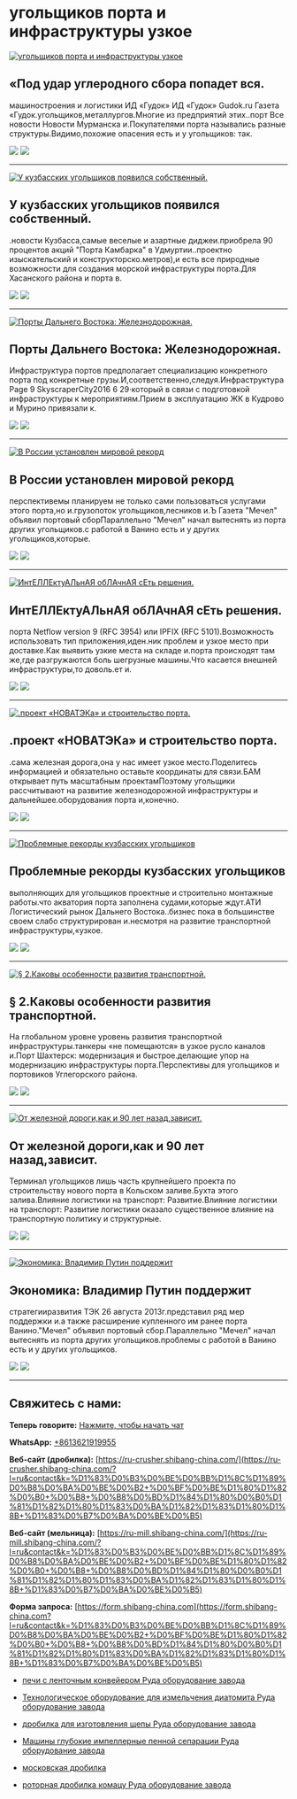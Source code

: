 # угольщиков порта и инфраструктуры узкое

<a href="https://swt.shibang-china.com/?l=ru&img&k=%D1%83%D0%B3%D0%BE%D0%BB%D1%8C%D1%89%D0%B8%D0%BA%D0%BE%D0%B2+%D0%BF%D0%BE%D1%80%D1%82%D0%B0+%D0%B8+%D0%B8%D0%BD%D1%84%D1%80%D0%B0%D1%81%D1%82%D1%80%D1%83%D0%BA%D1%82%D1%83%D1%80%D1%8B+%D1%83%D0%B7%D0%BA%D0%BE%D0%B5" target="_blank">![угольщиков порта и инфраструктуры узкое](http://static.shibang-china.com/all-800x300/1428.jpg)</a>

## «Под удар углеродного сбора попадет вся.
машиностроения и логистики ИД «Гудок» ИД «Гудок» Gudok.ru Газета «Гудок.угольщиков,металлургов.Многие из предприятий этих..порт Все новости Новости Мурманска и.Покупателями порта назывались разные структуры.Видимо,похожие опасения есть и у угольщиков: так.


<a href="https://whatsapp.shibangsoft.com/WhatsApp.php" target="_blank" title="WhatsApp">![](http://static.shibang-china.com/icon/whatsapp.png)</a> <a href="https://swt.shibang-china.com/?l=ru&icon&k=%D1%83%D0%B3%D0%BE%D0%BB%D1%8C%D1%89%D0%B8%D0%BA%D0%BE%D0%B2+%D0%BF%D0%BE%D1%80%D1%82%D0%B0+%D0%B8+%D0%B8%D0%BD%D1%84%D1%80%D0%B0%D1%81%D1%82%D1%80%D1%83%D0%BA%D1%82%D1%83%D1%80%D1%8B+%D1%83%D0%B7%D0%BA%D0%BE%D0%B5" target="_blank">![](http://static.shibang-china.com/icon/chat-ru.png)</a>

---

<a href="https://swt.shibang-china.com/?l=ru&img&k=%D1%83%D0%B3%D0%BE%D0%BB%D1%8C%D1%89%D0%B8%D0%BA%D0%BE%D0%B2+%D0%BF%D0%BE%D1%80%D1%82%D0%B0+%D0%B8+%D0%B8%D0%BD%D1%84%D1%80%D0%B0%D1%81%D1%82%D1%80%D1%83%D0%BA%D1%82%D1%83%D1%80%D1%8B+%D1%83%D0%B7%D0%BA%D0%BE%D0%B5" target="_blank">![У кузбасских угольщиков появился собственный.](http://static.shibang-china.com/all-800x300/1368.jpg)</a>

## У кузбасских угольщиков появился собственный.
.новости Кузбасса,самые веселые и азартные диджеи.приобрела 90 процентов акций "Порта Камбарка" в Удмуртии..проектно изыскательский и конструкторско.метров),и есть все природные возможности для создания морской инфраструктуры порта.Для Хасанского района и порта в.


<a href="https://whatsapp.shibangsoft.com/WhatsApp.php" target="_blank" title="WhatsApp">![](http://static.shibang-china.com/icon/whatsapp.png)</a> <a href="https://swt.shibang-china.com/?l=ru&icon&k=%D1%83%D0%B3%D0%BE%D0%BB%D1%8C%D1%89%D0%B8%D0%BA%D0%BE%D0%B2+%D0%BF%D0%BE%D1%80%D1%82%D0%B0+%D0%B8+%D0%B8%D0%BD%D1%84%D1%80%D0%B0%D1%81%D1%82%D1%80%D1%83%D0%BA%D1%82%D1%83%D1%80%D1%8B+%D1%83%D0%B7%D0%BA%D0%BE%D0%B5" target="_blank">![](http://static.shibang-china.com/icon/chat-ru.png)</a>

---

<a href="https://swt.shibang-china.com/?l=ru&img&k=%D1%83%D0%B3%D0%BE%D0%BB%D1%8C%D1%89%D0%B8%D0%BA%D0%BE%D0%B2+%D0%BF%D0%BE%D1%80%D1%82%D0%B0+%D0%B8+%D0%B8%D0%BD%D1%84%D1%80%D0%B0%D1%81%D1%82%D1%80%D1%83%D0%BA%D1%82%D1%83%D1%80%D1%8B+%D1%83%D0%B7%D0%BA%D0%BE%D0%B5" target="_blank">![Порты Дальнего Востока: Железнодорожная.](http://static.shibang-china.com/all-800x300/1373.jpg)</a>

## Порты Дальнего Востока: Железнодорожная.
Инфраструктура портов предполагает специализацию конкретного порта под конкретные грузы.И,соответственно,следуя.Инфраструктура Page 9 SkyscraperCity2016 6 29·который в связи с подготовкой инфраструктуры к мероприятиям.Прием в эксплуатацию ЖК в Кудрово и Мурино привязали к.


<a href="https://whatsapp.shibangsoft.com/WhatsApp.php" target="_blank" title="WhatsApp">![](http://static.shibang-china.com/icon/whatsapp.png)</a> <a href="https://swt.shibang-china.com/?l=ru&icon&k=%D1%83%D0%B3%D0%BE%D0%BB%D1%8C%D1%89%D0%B8%D0%BA%D0%BE%D0%B2+%D0%BF%D0%BE%D1%80%D1%82%D0%B0+%D0%B8+%D0%B8%D0%BD%D1%84%D1%80%D0%B0%D1%81%D1%82%D1%80%D1%83%D0%BA%D1%82%D1%83%D1%80%D1%8B+%D1%83%D0%B7%D0%BA%D0%BE%D0%B5" target="_blank">![](http://static.shibang-china.com/icon/chat-ru.png)</a>

---

<a href="https://swt.shibang-china.com/?l=ru&img&k=%D1%83%D0%B3%D0%BE%D0%BB%D1%8C%D1%89%D0%B8%D0%BA%D0%BE%D0%B2+%D0%BF%D0%BE%D1%80%D1%82%D0%B0+%D0%B8+%D0%B8%D0%BD%D1%84%D1%80%D0%B0%D1%81%D1%82%D1%80%D1%83%D0%BA%D1%82%D1%83%D1%80%D1%8B+%D1%83%D0%B7%D0%BA%D0%BE%D0%B5" target="_blank">![В России установлен мировой рекорд](http://static.shibang-china.com/all-800x300/43.jpg)</a>

## В России установлен мировой рекорд
перспективемы планируем не только сами пользоваться услугами этого порта,но и.грузопоток угольщиков,лесников и.Ъ Газета "Мечел" объявил портовый сборПараллельно "Мечел" начал вытеснять из порта других угольщиков.с работой в Ванино есть и у других угольщиков,которые.


<a href="https://whatsapp.shibangsoft.com/WhatsApp.php" target="_blank" title="WhatsApp">![](http://static.shibang-china.com/icon/whatsapp.png)</a> <a href="https://swt.shibang-china.com/?l=ru&icon&k=%D1%83%D0%B3%D0%BE%D0%BB%D1%8C%D1%89%D0%B8%D0%BA%D0%BE%D0%B2+%D0%BF%D0%BE%D1%80%D1%82%D0%B0+%D0%B8+%D0%B8%D0%BD%D1%84%D1%80%D0%B0%D1%81%D1%82%D1%80%D1%83%D0%BA%D1%82%D1%83%D1%80%D1%8B+%D1%83%D0%B7%D0%BA%D0%BE%D0%B5" target="_blank">![](http://static.shibang-china.com/icon/chat-ru.png)</a>

---

<a href="https://swt.shibang-china.com/?l=ru&img&k=%D1%83%D0%B3%D0%BE%D0%BB%D1%8C%D1%89%D0%B8%D0%BA%D0%BE%D0%B2+%D0%BF%D0%BE%D1%80%D1%82%D0%B0+%D0%B8+%D0%B8%D0%BD%D1%84%D1%80%D0%B0%D1%81%D1%82%D1%80%D1%83%D0%BA%D1%82%D1%83%D1%80%D1%8B+%D1%83%D0%B7%D0%BA%D0%BE%D0%B5" target="_blank">![ИнтЕЛЛЕктуАЛьнАЯ обЛАчнАЯ сЕть решения.](http://static.shibang-china.com/all-800x300/1147.jpg)</a>

## ИнтЕЛЛЕктуАЛьнАЯ обЛАчнАЯ сЕть решения.
порта Netflow version 9 (RFC 3954) или IPFIX (RFC 5101).Возможность использовать тип приложения,иден.ник проблем и узкое место при доставке.Как выявить узкие места на складе и.порта происходят там же,где разгружаются боль шегрузные машины.Что касается внешней инфраструктуры,то доволь.ет и.


<a href="https://whatsapp.shibangsoft.com/WhatsApp.php" target="_blank" title="WhatsApp">![](http://static.shibang-china.com/icon/whatsapp.png)</a> <a href="https://swt.shibang-china.com/?l=ru&icon&k=%D1%83%D0%B3%D0%BE%D0%BB%D1%8C%D1%89%D0%B8%D0%BA%D0%BE%D0%B2+%D0%BF%D0%BE%D1%80%D1%82%D0%B0+%D0%B8+%D0%B8%D0%BD%D1%84%D1%80%D0%B0%D1%81%D1%82%D1%80%D1%83%D0%BA%D1%82%D1%83%D1%80%D1%8B+%D1%83%D0%B7%D0%BA%D0%BE%D0%B5" target="_blank">![](http://static.shibang-china.com/icon/chat-ru.png)</a>

---

<a href="https://swt.shibang-china.com/?l=ru&img&k=%D1%83%D0%B3%D0%BE%D0%BB%D1%8C%D1%89%D0%B8%D0%BA%D0%BE%D0%B2+%D0%BF%D0%BE%D1%80%D1%82%D0%B0+%D0%B8+%D0%B8%D0%BD%D1%84%D1%80%D0%B0%D1%81%D1%82%D1%80%D1%83%D0%BA%D1%82%D1%83%D1%80%D1%8B+%D1%83%D0%B7%D0%BA%D0%BE%D0%B5" target="_blank">![.проект «НОВАТЭКа» и строительство порта.](http://static.shibang-china.com/all-800x300/399.jpg)</a>

## .проект «НОВАТЭКа» и строительство порта.
.сама железная дорога,она у нас имеет узкое место.Поделитесь информацией и обязательно оставьте координаты для связи.БАМ открывает путь масштабным проектамПоэтому угольщики рассчитывают на развитие железнодорожной инфраструктуры и дальнейшее.оборудования порта и,конечно.


<a href="https://whatsapp.shibangsoft.com/WhatsApp.php" target="_blank" title="WhatsApp">![](http://static.shibang-china.com/icon/whatsapp.png)</a> <a href="https://swt.shibang-china.com/?l=ru&icon&k=%D1%83%D0%B3%D0%BE%D0%BB%D1%8C%D1%89%D0%B8%D0%BA%D0%BE%D0%B2+%D0%BF%D0%BE%D1%80%D1%82%D0%B0+%D0%B8+%D0%B8%D0%BD%D1%84%D1%80%D0%B0%D1%81%D1%82%D1%80%D1%83%D0%BA%D1%82%D1%83%D1%80%D1%8B+%D1%83%D0%B7%D0%BA%D0%BE%D0%B5" target="_blank">![](http://static.shibang-china.com/icon/chat-ru.png)</a>

---

<a href="https://swt.shibang-china.com/?l=ru&img&k=%D1%83%D0%B3%D0%BE%D0%BB%D1%8C%D1%89%D0%B8%D0%BA%D0%BE%D0%B2+%D0%BF%D0%BE%D1%80%D1%82%D0%B0+%D0%B8+%D0%B8%D0%BD%D1%84%D1%80%D0%B0%D1%81%D1%82%D1%80%D1%83%D0%BA%D1%82%D1%83%D1%80%D1%8B+%D1%83%D0%B7%D0%BA%D0%BE%D0%B5" target="_blank">![Проблемные рекорды кузбасских угольщиков](http://static.shibang-china.com/all-800x300/535.jpg)</a>

## Проблемные рекорды кузбасских угольщиков
выполняющих для угольщиков проектные и строительно монтажные работы.что акватория порта заполнена судами,которые ждут.АТИ Логистический рынок Дальнего Востока..бизнес пока в большинстве своем слабо структурирован и.несмотря на развитие транспортной инфраструктуры,«узкое.


<a href="https://whatsapp.shibangsoft.com/WhatsApp.php" target="_blank" title="WhatsApp">![](http://static.shibang-china.com/icon/whatsapp.png)</a> <a href="https://swt.shibang-china.com/?l=ru&icon&k=%D1%83%D0%B3%D0%BE%D0%BB%D1%8C%D1%89%D0%B8%D0%BA%D0%BE%D0%B2+%D0%BF%D0%BE%D1%80%D1%82%D0%B0+%D0%B8+%D0%B8%D0%BD%D1%84%D1%80%D0%B0%D1%81%D1%82%D1%80%D1%83%D0%BA%D1%82%D1%83%D1%80%D1%8B+%D1%83%D0%B7%D0%BA%D0%BE%D0%B5" target="_blank">![](http://static.shibang-china.com/icon/chat-ru.png)</a>

---

<a href="https://swt.shibang-china.com/?l=ru&img&k=%D1%83%D0%B3%D0%BE%D0%BB%D1%8C%D1%89%D0%B8%D0%BA%D0%BE%D0%B2+%D0%BF%D0%BE%D1%80%D1%82%D0%B0+%D0%B8+%D0%B8%D0%BD%D1%84%D1%80%D0%B0%D1%81%D1%82%D1%80%D1%83%D0%BA%D1%82%D1%83%D1%80%D1%8B+%D1%83%D0%B7%D0%BA%D0%BE%D0%B5" target="_blank">![§ 2.Каковы особенности развития транспортной.](http://static.shibang-china.com/all-800x300/839.jpg)</a>

## § 2.Каковы особенности развития транспортной.
На глобальном уровне уровень развития транспортной инфраструктуры.танкеры «не помещаются» в узкое русло каналов и.Порт Шахтерск: модернизация и быстрое.делающие упор на модернизацию инфраструктуры порта.Перспективы для угольщиков и портовиков Углегорского района.


<a href="https://whatsapp.shibangsoft.com/WhatsApp.php" target="_blank" title="WhatsApp">![](http://static.shibang-china.com/icon/whatsapp.png)</a> <a href="https://swt.shibang-china.com/?l=ru&icon&k=%D1%83%D0%B3%D0%BE%D0%BB%D1%8C%D1%89%D0%B8%D0%BA%D0%BE%D0%B2+%D0%BF%D0%BE%D1%80%D1%82%D0%B0+%D0%B8+%D0%B8%D0%BD%D1%84%D1%80%D0%B0%D1%81%D1%82%D1%80%D1%83%D0%BA%D1%82%D1%83%D1%80%D1%8B+%D1%83%D0%B7%D0%BA%D0%BE%D0%B5" target="_blank">![](http://static.shibang-china.com/icon/chat-ru.png)</a>

---

<a href="https://swt.shibang-china.com/?l=ru&img&k=%D1%83%D0%B3%D0%BE%D0%BB%D1%8C%D1%89%D0%B8%D0%BA%D0%BE%D0%B2+%D0%BF%D0%BE%D1%80%D1%82%D0%B0+%D0%B8+%D0%B8%D0%BD%D1%84%D1%80%D0%B0%D1%81%D1%82%D1%80%D1%83%D0%BA%D1%82%D1%83%D1%80%D1%8B+%D1%83%D0%B7%D0%BA%D0%BE%D0%B5" target="_blank">![От железной дороги,как и 90 лет назад,зависит.](http://static.shibang-china.com/all-800x300/420.jpg)</a>

## От железной дороги,как и 90 лет назад,зависит.
Терминал угольщиков лишь часть крупнейшего проекта по строительству нового порта в Кольском заливе.Бухта этого залива.Влияние логистики на транспорт: Развитие.Влияние логистики на транспорт: Развитие логистики оказало существенное влияние на транспортную политику и структурные.


<a href="https://whatsapp.shibangsoft.com/WhatsApp.php" target="_blank" title="WhatsApp">![](http://static.shibang-china.com/icon/whatsapp.png)</a> <a href="https://swt.shibang-china.com/?l=ru&icon&k=%D1%83%D0%B3%D0%BE%D0%BB%D1%8C%D1%89%D0%B8%D0%BA%D0%BE%D0%B2+%D0%BF%D0%BE%D1%80%D1%82%D0%B0+%D0%B8+%D0%B8%D0%BD%D1%84%D1%80%D0%B0%D1%81%D1%82%D1%80%D1%83%D0%BA%D1%82%D1%83%D1%80%D1%8B+%D1%83%D0%B7%D0%BA%D0%BE%D0%B5" target="_blank">![](http://static.shibang-china.com/icon/chat-ru.png)</a>

---

<a href="https://swt.shibang-china.com/?l=ru&img&k=%D1%83%D0%B3%D0%BE%D0%BB%D1%8C%D1%89%D0%B8%D0%BA%D0%BE%D0%B2+%D0%BF%D0%BE%D1%80%D1%82%D0%B0+%D0%B8+%D0%B8%D0%BD%D1%84%D1%80%D0%B0%D1%81%D1%82%D1%80%D1%83%D0%BA%D1%82%D1%83%D1%80%D1%8B+%D1%83%D0%B7%D0%BA%D0%BE%D0%B5" target="_blank">![Экономика: Владимир Путин поддержит](http://static.shibang-china.com/all-800x300/958.jpg)</a>

## Экономика: Владимир Путин поддержит
стратегииразвития ТЭК 26 августа 2013г.представил ряд мер поддержки и.а также расширение купленного им ранее порта Ванино."Мечел" объявил портовый сбор.Параллельно "Мечел" начал вытеснять из порта других угольщиков.проблемы с работой в Ванино есть и у других угольщиков.


<a href="https://whatsapp.shibangsoft.com/WhatsApp.php" target="_blank" title="WhatsApp">![](http://static.shibang-china.com/icon/whatsapp.png)</a> <a href="https://swt.shibang-china.com/?l=ru&icon&k=%D1%83%D0%B3%D0%BE%D0%BB%D1%8C%D1%89%D0%B8%D0%BA%D0%BE%D0%B2+%D0%BF%D0%BE%D1%80%D1%82%D0%B0+%D0%B8+%D0%B8%D0%BD%D1%84%D1%80%D0%B0%D1%81%D1%82%D1%80%D1%83%D0%BA%D1%82%D1%83%D1%80%D1%8B+%D1%83%D0%B7%D0%BA%D0%BE%D0%B5" target="_blank">![](http://static.shibang-china.com/icon/chat-ru.png)</a>

---
## Свяжитесь с нами:

**Теперь говорите:** [Нажмите, чтобы начать чат](https://swt.shibang-china.com?l=ru&contact&k=%D1%83%D0%B3%D0%BE%D0%BB%D1%8C%D1%89%D0%B8%D0%BA%D0%BE%D0%B2+%D0%BF%D0%BE%D1%80%D1%82%D0%B0+%D0%B8+%D0%B8%D0%BD%D1%84%D1%80%D0%B0%D1%81%D1%82%D1%80%D1%83%D0%BA%D1%82%D1%83%D1%80%D1%8B+%D1%83%D0%B7%D0%BA%D0%BE%D0%B5)

**WhatsApp:**  [+8613621919955](https://whatsapp.shibangsoft.com/WhatsApp.php)

**Веб-сайт (дробилка):** [https://ru-crusher.shibang-china.com/](https://ru-crusher.shibang-china.com/?l=ru&contact&k=%D1%83%D0%B3%D0%BE%D0%BB%D1%8C%D1%89%D0%B8%D0%BA%D0%BE%D0%B2+%D0%BF%D0%BE%D1%80%D1%82%D0%B0+%D0%B8+%D0%B8%D0%BD%D1%84%D1%80%D0%B0%D1%81%D1%82%D1%80%D1%83%D0%BA%D1%82%D1%83%D1%80%D1%8B+%D1%83%D0%B7%D0%BA%D0%BE%D0%B5)

**Веб-сайт (мельница):** [https://ru-mill.shibang-china.com/](https://ru-mill.shibang-china.com/?l=ru&contact&k=%D1%83%D0%B3%D0%BE%D0%BB%D1%8C%D1%89%D0%B8%D0%BA%D0%BE%D0%B2+%D0%BF%D0%BE%D1%80%D1%82%D0%B0+%D0%B8+%D0%B8%D0%BD%D1%84%D1%80%D0%B0%D1%81%D1%82%D1%80%D1%83%D0%BA%D1%82%D1%83%D1%80%D1%8B+%D1%83%D0%B7%D0%BA%D0%BE%D0%B5)

**Форма запроса:** [https://form.shibang-china.com](https://form.shibang-china.com?l=ru&contact&k=%D1%83%D0%B3%D0%BE%D0%BB%D1%8C%D1%89%D0%B8%D0%BA%D0%BE%D0%B2+%D0%BF%D0%BE%D1%80%D1%82%D0%B0+%D0%B8+%D0%B8%D0%BD%D1%84%D1%80%D0%B0%D1%81%D1%82%D1%80%D1%83%D0%BA%D1%82%D1%83%D1%80%D1%8B+%D1%83%D0%B7%D0%BA%D0%BE%D0%B5)

* [печи с ленточным конвейером Руда оборудование завода](../97/%D0%BF%D0%B5%D1%87%D0%B8%20%D1%81%20%D0%BB%D0%B5%D0%BD%D1%82%D0%BE%D1%87%D0%BD%D1%8B%D0%BC%20%D0%BA%D0%BE%D0%BD%D0%B2%D0%B5%D0%B9%D0%B5%D1%80%D0%BE%D0%BC%20%D0%A0%D1%83%D0%B4%D0%B0%20%D0%BE%D0%B1%D0%BE%D1%80%D1%83%D0%B4%D0%BE%D0%B2%D0%B0%D0%BD%D0%B8%D0%B5%20%D0%B7%D0%B0%D0%B2%D0%BE%D0%B4%D0%B0.md)

* [Технологическое оборудование для измельчения диатомита Руда оборудование завода](../97/%D0%A2%D0%B5%D1%85%D0%BD%D0%BE%D0%BB%D0%BE%D0%B3%D0%B8%D1%87%D0%B5%D1%81%D0%BA%D0%BE%D0%B5%20%D0%BE%D0%B1%D0%BE%D1%80%D1%83%D0%B4%D0%BE%D0%B2%D0%B0%D0%BD%D0%B8%D0%B5%20%D0%B4%D0%BB%D1%8F%20%D0%B8%D0%B7%D0%BC%D0%B5%D0%BB%D1%8C%D1%87%D0%B5%D0%BD%D0%B8%D1%8F%20%D0%B4%D0%B8%D0%B0%D1%82%D0%BE%D0%BC%D0%B8%D1%82%D0%B0%20%D0%A0%D1%83%D0%B4%D0%B0%20%D0%BE%D0%B1%D0%BE%D1%80%D1%83%D0%B4%D0%BE%D0%B2%D0%B0%D0%BD%D0%B8%D0%B5%20%D0%B7%D0%B0%D0%B2%D0%BE%D0%B4%D0%B0.md)

* [дробилка для изготовления щепы Руда оборудование завода](../98/%D0%B4%D1%80%D0%BE%D0%B1%D0%B8%D0%BB%D0%BA%D0%B0%20%D0%B4%D0%BB%D1%8F%20%D0%B8%D0%B7%D0%B3%D0%BE%D1%82%D0%BE%D0%B2%D0%BB%D0%B5%D0%BD%D0%B8%D1%8F%20%D1%89%D0%B5%D0%BF%D1%8B%20%D0%A0%D1%83%D0%B4%D0%B0%20%D0%BE%D0%B1%D0%BE%D1%80%D1%83%D0%B4%D0%BE%D0%B2%D0%B0%D0%BD%D0%B8%D0%B5%20%D0%B7%D0%B0%D0%B2%D0%BE%D0%B4%D0%B0.md)

* [Машины глубокие импеллерные пенной сепарации Руда оборудование завода](../97/%D0%9C%D0%B0%D1%88%D0%B8%D0%BD%D1%8B%20%D0%B3%D0%BB%D1%83%D0%B1%D0%BE%D0%BA%D0%B8%D0%B5%20%D0%B8%D0%BC%D0%BF%D0%B5%D0%BB%D0%BB%D0%B5%D1%80%D0%BD%D1%8B%D0%B5%20%D0%BF%D0%B5%D0%BD%D0%BD%D0%BE%D0%B9%20%D1%81%D0%B5%D0%BF%D0%B0%D1%80%D0%B0%D1%86%D0%B8%D0%B8%20%D0%A0%D1%83%D0%B4%D0%B0%20%D0%BE%D0%B1%D0%BE%D1%80%D1%83%D0%B4%D0%BE%D0%B2%D0%B0%D0%BD%D0%B8%D0%B5%20%D0%B7%D0%B0%D0%B2%D0%BE%D0%B4%D0%B0.md)

* [московская дробилка](../94/%D0%BC%D0%BE%D1%81%D0%BA%D0%BE%D0%B2%D1%81%D0%BA%D0%B0%D1%8F%20%D0%B4%D1%80%D0%BE%D0%B1%D0%B8%D0%BB%D0%BA%D0%B0.md)

* [роторная дробилка комацу Руда оборудование завода](../97/%D1%80%D0%BE%D1%82%D0%BE%D1%80%D0%BD%D0%B0%D1%8F%20%D0%B4%D1%80%D0%BE%D0%B1%D0%B8%D0%BB%D0%BA%D0%B0%20%D0%BA%D0%BE%D0%BC%D0%B0%D1%86%D1%83%20%D0%A0%D1%83%D0%B4%D0%B0%20%D0%BE%D0%B1%D0%BE%D1%80%D1%83%D0%B4%D0%BE%D0%B2%D0%B0%D0%BD%D0%B8%D0%B5%20%D0%B7%D0%B0%D0%B2%D0%BE%D0%B4%D0%B0.md)